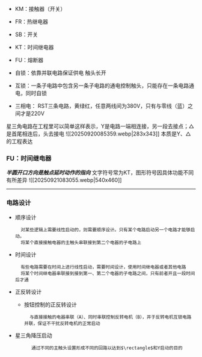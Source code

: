 * KM：接触器（开关）
* FR：热继电器
* SB：开关
* KT：时间继电器
* FU：熔断器


* 自锁：依靠并联电路保证供电 触头长开
* 互锁：一条子电路中包含另一条子电路的通电控制触头，只能存在一条电路通电，同时自锁
* 三相电： RST三条电路，黄绿红，任意两线间为380V，只有与零线（蓝）之间才是220V

星三角电路在工程里可以简单这样表示，Y是电路一端相连接，另一段去接点；$\triangle$是首尾相连后，头去接电
![[20250920085359.webp|283x343]]    本质是Y、$\triangle$的工程表达


### FU：时间继电器

***半圆开口方向是触点延时动作的指向***
文字符号常为KT，图形符号因具体功能不同有所差异
![[20250921083055.webp|540x460]]


---

### 电路设计

* 顺序设计

		对某些逻辑上需要线性启动的，则需要顺序设计。只有某个电路启动另一个电路才能够启动。
		将某个直接接触电器的主触头串联接到第二个电器的子电路上

* 时间设计

		有些电路需要在时间上进行线性启动，需要时间设计，使用时间继电器或者其他电路
		将某个时间继电器串联接到接到第一、第二个电器的子电路之间，只有前者开且一段时间后才通

* 正反转设计
	* 按钮控制的正反转设计

			与直接接触的电器串联（A）、同时串联控制反转电机（B），并于反转电机互锁电路并联，保证不干扰反转电机的正常启动

* 星三角降压启动

			通过不同的主触头设置形成不同的回路以达到$\rectangle$和Y启动的目的